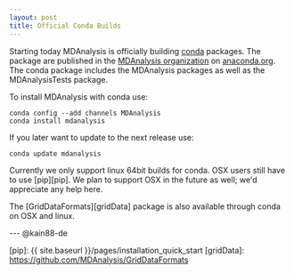 ```yaml
---
layout: post
title: Official Conda Builds
---
```


Starting today MDAnalysis is officially building [conda][conda] packages. The
package are published in the [MDAnalysis organization][mda-channel] on
[anaconda.org][anaconda]. The conda package includes the MDAnalysis packages as
well as the MDAnalysisTests package.

To install MDAnalysis with conda use:

    conda config --add channels MDAnalysis
    conda install mdanalysis

If you later want to update to the next release use:

    conda update mdanalysis

Currently we only support linux 64bit builds for conda. OSX users still have to
use [pip][pip]. We plan to support OSX in the future as well; we'd appreciate
any help here.

The [GridDataFormats][gridData] package is also available through conda on OSX
and linux.

--- @kain88-de

[conda]: https://github.com/conda/conda
[anaconda]: https://anaconda.org
[mda-channel]: https://anaconda.org/MDAnalysis
[pip]: {{ site.baseurl }}/pages/installation_quick_start
[gridData]: https://github.com/MDAnalysis/GridDataFormats
